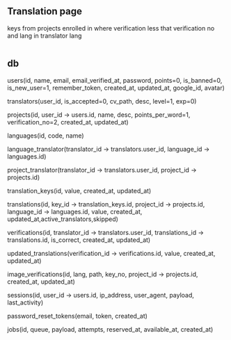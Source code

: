 ## Translation page
 keys from projects enrolled in where verification less that verification no and lang in translator lang
```php

```
























## db
users(id, name, email, email_verified_at, password, points=0, is_banned=0, is_new_user=1, remember_token, created_at, updated_at, google_id, avatar)

translators(user_id, is_accepted=0, cv_path, desc, level=1, exp=0)

projects(id, user_id -> users.id, name, desc, points_per_word=1, verification_no=2, created_at, updated_at)

languages(id, code, name)

language_translator(translator_id -> translators.user_id, language_id -> languages.id)

project_translator(translator_id -> translators.user_id, project_id -> projects.id)

translation_keys(id, value, created_at, updated_at)

translations(id, key_id -> translation_keys.id, project_id -> projects.id, language_id -> languages.id, value, created_at, updated_at,active_translators,skipped)

verifications(id, translator_id -> translators.user_id, translations_id -> translations.id, is_correct, created_at, updated_at)

updated_translations(verification_id -> verifications.id, value, created_at, updated_at)

image_verifications(id, lang, path, key_no, project_id -> projects.id, created_at, updated_at)

sessions(id, user_id -> users.id, ip_address, user_agent, payload, last_activity)

password_reset_tokens(email, token, created_at)

jobs(id, queue, payload, attempts, reserved_at, available_at, created_at)


